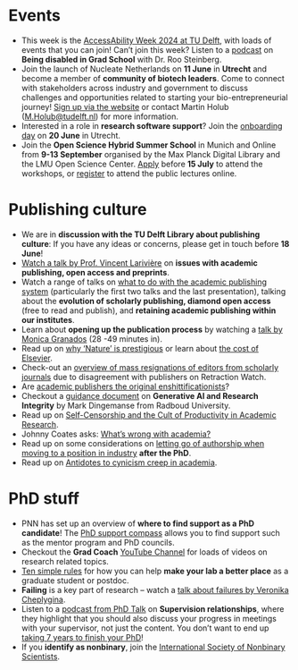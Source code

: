 
# Events

-	This week is the [AccessAbility Week 2024 at TU Delft](https://www.tudelft.nl/evenementen/2024/tu-delft/06-jun/accessability-week-2024), with loads of events that you can join! 
Can’t join this week? 
Listen to a [podcast]( https://open.spotify.com/episode/5wtoD8cldKg6SN5X30BA4H?si=a275bb34f123403d) on **Being disabled in Grad School** with Dr. Roo Steinberg.
-	Join the launch of Nucleate Netherlands on **11 June** in **Utrecht** and become a member of **community of biotech leaders**. 
Come to connect with stakeholders across industry and government to discuss challenges and opportunities related to starting your bio-entrepreneurial journey! 
[Sign up via the website](https://lu.ma/launchNL) or contact Martin Holub (M.Holub@tudelft.nl) for more information.  
-	Interested in a role in **research software support**? 
Join the [onboarding day](https://www.eventbrite.nl/e/onboarding-in-research-software-support-tickets-887590315527) on **20 June** in Utrecht. 
-	Join the **Open Science Hybrid Summer School** in Munich and Online from **9-13 September** organised by the Max Planck Digital Library and the LMU Open Science Center. 
[Apply]( https://surveys.osc.lmu.de/OpenScienceSummerSchool2024) before **15 July** to attend the workshops, or [register](https://www.pretix.osc.lmu.de/lmu-osc/SS24/) to attend the public lectures online. 

# Publishing culture

-	We are in **discussion with the TU Delft Library about publishing culture**: If you have any ideas or concerns, please get in touch before **18 June**! 
-	[Watch a talk by Prof. Vincent Larivière](https://youtu.be/KlGpQ-YKr-g?feature=shared&t=151) on **issues with academic publishing, open access and preprints**.
-	Watch a range of talks on [what to do with the academic publishing system](https://www.youtube.com/watch?v=XmttiQnlJfw) (particularly the first two talks and the last presentation), talking about the **evolution of scholarly publishing, diamond open access** (free to read and publish), and **retaining academic publishing within our institutes**. 
-	Learn about **opening up the publication process** by watching a [talk by Monica Granados](https://www.youtube.com/watch?v=34Ip-c8ROpk&t=1680s) (28 -49 minutes in).
-	Read up on [why ‘Nature’ is prestigious](https://etiennefd.substack.com/p/why-is-nature-prestigious) or learn about [the cost of Elsevier](https://telescoper.blog/2023/03/08/the-cost-of-elsevier/).
-	Check-out an [overview of mass resignations of editors from scholarly journals]( https://retractionwatch.com/the-retraction-watch-mass-resignations-list/) due to disagreement with publishers on Retraction Watch.
-	Are [academic publishers the original enshittificationists](https://medium.com/@m.b.wall/academic-publishers-the-original-enshittificationists-62f8b1f9544c)?
-	Checkout a [guidance document](https://doi.org/10.31219/osf.io/2c48n) on **Generative AI and Research Integrity** by Mark Dingemanse from Radboud University. 
-	Read up on [Self-Censorship and the Cult of Productivity in Academic Research](http://www.johannesjaeger.eu/blog/self-censorship-and-the-cult-of-productivity-in-academic-research).
-	Johnny Coates asks: [What’s wrong with academia?](https://medium.com/@jonathon.a.coates/whats-wrong-with-academia-9d5c8efdec94)
-	Read up on some considerations on [letting go of authorship when moving to a position in industry](https://science-latte.com/2022/05/23/i-voluntarily-gave-up-authorship/) **after the PhD**. 
-	Read up on [Antidotes to cynicism creep in academia](https://eiko-fried.com/antidotes-to-cynicism-creep/).

# PhD stuff

-	PNN has set up an overview of **where to find support as a PhD candidate**! 
The [PhD support compass](https://hetpnn.nl/kennisbank/phd-support-compass/) allows you to find support such as the mentor program and PhD councils.
-	Checkout the **Grad Coach** [YouTube Channel]( https://www.youtube.com/channel/UCHac4-z13FBSD-ue8Jt40Eg) for loads of videos on research related topics. 
-	[Ten simple rules](https://doi.org/10.1371/journal.pcbi.1010673) for how you can help **make your lab a better place** as a graduate student or postdoc.
-	**Failing** is a key part of research – watch a [talk about failures by Veronika Cheplygina](https://www.youtube.com/watch?v=oXWrPnMp0-Y&list=PLVso6Qs8PLCilHWqKcT8kN-Sxdu3JRUPc&index=6).
-	Listen to a [podcast from PhD Talk](https://open.spotify.com/episode/12Yy5WpCfKCZw8ONM8Rvyh?si=b25d2100725640d1) on **Supervision relationships**, where they highlight that you should also discuss your progress in meetings with your supervisor, not just the content. 
You don’t want to end up [taking 7 years to finish your PhD](https://intranet.tudelft.nl/-/personal-perspectives-on-phd-in-4-an-interview-with-esther-plomp)!
-	If you **identify as nonbinary**, join the [International Society of Nonbinary Scientists](https://isnbs.org/join/).
